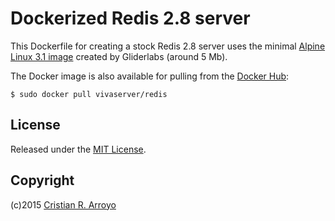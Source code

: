 # Dockerized Redis 2.8 server

This Dockerfile for creating a stock Redis 2.8 server uses the minimal [Alpine Linux 3.1 image][glid] created by Gliderlabs (around 5 Mb).

The Docker image is also available for pulling from the [Docker Hub][vsrv]:

    $ sudo docker pull vivaserver/redis

[glid]: https://registry.hub.docker.com/u/gliderlabs/alpine/
[vsrv]: https://registry.hub.docker.com/u/vivaserver/redis/

## License

Released under the [MIT License](http://www.opensource.org/licenses/MIT).

## Copyright

(c)2015 [Cristian R. Arroyo](mailto:cristian.arroyo@vivaserver.com)
